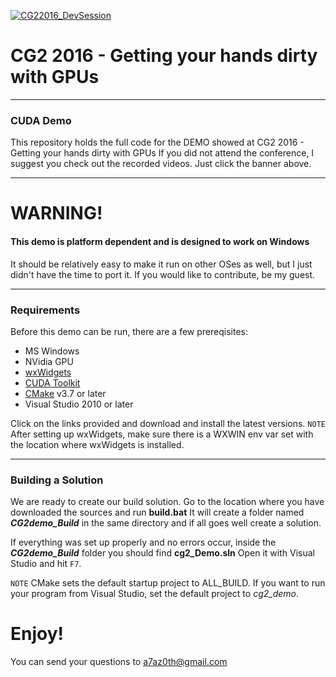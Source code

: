 [![CG22016_DevSession](http://i.imgur.com/WGjqrAz.jpg)](http://cg2.chaosgroup.com/conf2016)
# CG2 2016 - Getting your hands dirty with GPUs
___
### CUDA Demo
This repository holds the full code for the DEMO showed at CG2 2016 - Getting your hands dirty with GPUs
If you did not attend the conference, I suggest you check out the recorded videos. Just click the banner above.

___
# WARNING!
#### This demo is platform dependent and is designed to work on Windows
It should be relatively easy to make it run on other OSes as well, but I just didn't have the time to port it.
If you would like to contribute, be my guest.
___
### Requirements

Before this demo can be run, there are a few prereqisites:
 - MS Windows
 - NVidia GPU
 - [wxWidgets]
 - [CUDA Toolkit]
 - [CMake] v3.7 or later
 - Visual Studio 2010 or later

Click on the links provided and download and install the latest versions.
`NOTE` After setting up wxWidgets, make sure there is a WXWIN env var set with the location where wxWidgets is installed.
 
---
### Building a Solution

We are ready to create our build solution.
Go to the location where you have downloaded the sources and run **build.bat**
It will create a folder named ***CG2demo_Build*** in the same directory and if all goes well create a solution.

If everything was set up properly and no errors occur, inside the ***CG2demo_Build*** folder you should find **cg2_Demo.sln**
Open it with Visual Studio and hit `F7`.

`NOTE` CMake sets the default startup project to ALL_BUILD. If you want to run your program from Visual Studio, set the default project to *cg2_demo*.

# Enjoy!

You can send your questions to a7az0th@gmail.com

[//]: # (These are reference links used in the body of this note and get stripped out when the markdown processor does its job. There is no need to format nicely because it shouldn't be seen. Thanks SO - http://stackoverflow.com/questions/4823468/store-comments-in-markdown-syntax)
   [wxwidgets]: <http://www.wxwidgets.org/>
   [cuda toolkit]: <https://developer.nvidia.com/cuda-downloads>
   [cmake]: <https://cmake.org/>